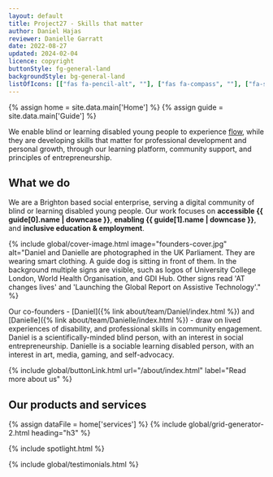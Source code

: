 ```yaml
---
layout: default
title: Project27 - Skills that matter
author: Daniel Hajas
reviewer: Danielle Garratt
date: 2022-08-27
updated: 2024-02-04
licence: copyright
buttonStyle: fg-general-land
backgroundStyle: bg-general-land
listOfIcons: [["fas fa-pencil-alt", ""], ["fas fa-compass", ""], ["fa-solid fa-handshake", ""], ["fa-solid fa-person-chalkboard", ""], ["fas-lightbulb", ""]]
---
```


{% assign home = site.data.main['Home'] %}
{% assign guide = site.data.main['Guide'] %}

We enable blind or learning disabled young people to experience [flow](https://www.ted.com/talks/mihaly_csikszentmihalyi_flow_the_secret_to_happiness?language=en), while they are developing skills that matter for professional development and personal growth, through our learning platform, community support, and principles of entrepreneurship.

## What we do

We are a Brighton based social enterprise, serving a digital community of blind or learning disabled young people.
Our work focuses on **accessible {{ guide[0].name | downcase }}**, **enabling {{ guide[1].name | downcase }}**, and **inclusive education & employment**.

{% include global/cover-image.html image="founders-cover.jpg" alt="Daniel and Danielle are photographed in the UK Parliament. They are wearing smart clothing. A guide dog is sitting in front of them. In the background multiple signs are visible, such as logos of University College London, World Health Organisation, and GDI Hub. Other signs read 'AT changes lives' and 'Launching the Global Report on Assistive Technology'." %}

Our co-founders - [Daniel]({% link about/team/Daniel/index.html %}) and [Danielle]({% link about/team/Danielle/index.html %}) - draw on lived experiences of disability, and professional skills in community engagement.
Daniel is a scientifically-minded blind person, with an interest in social entrepreneurship.
Danielle is a sociable learning disabled person, with an interest in art, media, gaming, and self-advocacy.

{% include global/buttonLink.html url="/about/index.html" label="Read more about us" %}

## Our products and services


{% assign dataFile = home['services'] %}
{% include global/grid-generator-2.html heading="h3" %}

{% include spotlight.html %}

{% include global/testimonials.html %}